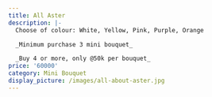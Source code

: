 ```yaml
---
title: All Aster
description: |-
  Choose of colour: White, Yellow, Pink, Purple, Orange

  _Minimum purchase 3 mini bouquet_

  _Buy 4 or more, only @50k per bouquet_
price: '60000'
category: Mini Bouquet
display_picture: /images/all-about-aster.jpg
---
```


